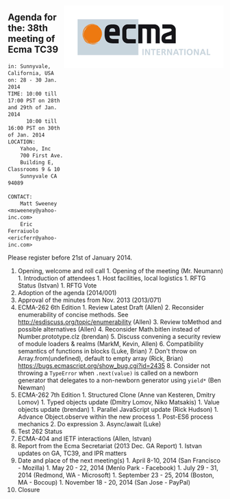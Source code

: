 <img src="../images/Ecma_RVB-003.jpg"
     align="right" alt="" />

## Agenda for the: 38th meeting of Ecma TC39

    in: Sunnyvale, California, USA
    on: 28 - 30 Jan. 2014
    TIME: 10:00 till 17:00 PST on 28th and 29th of Jan. 2014
          10:00 till 16:00 PST on 30th of Jan. 2014
    LOCATION:
        Yahoo, Inc
        700 First Ave.
        Building E, Classrooms 9 & 10
        Sunnyvale CA 94089

    CONTACT:
        Matt Sweeney <msweeney@yahoo-inc.com>
        Eric Ferraiuolo <ericferr@yahoo-inc.com>

Please register before 21st of January 2014.

  1. Opening, welcome and roll call
    1. Opening of the meeting (Mr. Neumann)
    1. Introduction of attendees
    1. Host facilities, local logistics
    1. RFTG Status (Istvan)
    1. RFTG Vote
  1. Adoption of the agenda (2014/001)
  1. Approval of the minutes from Nov. 2013 (2013/071)
  1. ECMA-262 6th Edition
    1. Review Latest Draft (Allen)
    2. Reconsider enumerability of concise methods.  See http://esdiscuss.org/topic/enumerability (Allen)
    3. Review toMethod and possible alternatives (Allen)
    4. Reconsider Math.bitlen instead of Number.prototype.clz (brendan)
    5. Discuss convening a security review of module loaders & realms (MarkM, Kevin, Allen)
    6. Compatibility semantics of functions in blocks (Luke, Brian)
    7. Don't throw on Array.from(undefined), default to empty array (Rick, Brian) https://bugs.ecmascript.org/show_bug.cgi?id=2435
    8. Consider not throwing a `TypeError` when `.next(value)` is called on a newborn generator that delegates to a non-newborn generator using `yield*` (Ben Newman)
  1. ECMA-262 7th Edition
    1. Structured Clone (Anne van Kesteren, Dmitry Lomov)
    1. Typed objects update (Dmitry Lomov, Niko Matsakis) 
    1. Value objects update (brendan)
    1. Parallel JavaScript update (Rick Hudson)
    1. Advance Object.observe within the new process
    1. Post-ES6 process mechanics
    2. Do expression
    3. Async/await (Luke)
  1. Test 262 Status
  2. ECMA-404 and IETF interactions (Allen, Istvan)
  1. Report from the Ecma Secretariat (2013 Dec. GA Report)
    1. Istvan updates on GA, TC39, and IPR matters
  1. Date and place of the next meeting(s)
    1. April 8-10, 2014 (San Francisco - Mozilla)
    1. May 20 - 22, 2014 (Menlo Park - Facebook)
    1. July  29 - 31, 2014 (Redmond, WA - Microsoft)
    1. September 23 - 25, 2014 (Boston, MA - Bocoup)
    1. November 18 - 20, 2014 (San Jose - PayPal)
  1.  Closure
